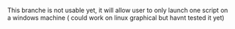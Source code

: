 This branche is not usable yet, it will allow user to only launch one script on a windows machine ( could work on linux graphical but havnt tested it yet)
